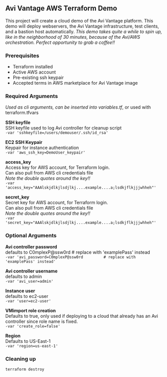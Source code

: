 ## Avi Vantage AWS Terraform Demo

This project will create a cloud demo of the Avi Vantage platform.  This demo will deploy webservers, the Avi Vantage infrastructure, test clients, and a bastion host automatically.
*This demo takes quite a while to spin up, like in the neighborhood of 30 minutes, because of the Avi/AWS orchestration.  Perfect opportunity to grab a coffee!!*

### Prerequisites
* Terraform installed
* Active AWS account
* Pre-existing ssh keypair
* Accepted terms in AWS marketplace for Avi Vantage image


### Required Arguments
*Used as cli arguments, can be inserted into variables.tf*, or used with terraform.tfvars


**SSH keyfile**  
SSH keyfile used to log Avi controller for cleanup script  
```-var 'sshkeyfile=/users/demouser/.ssh/id_rsa'```  

**EC2 SSH Keypair**  
Keypair for instance authentication  
```-var 'aws_ssh_key=DemoUser_keypair'```

**access_key**  
Access key for AWS account, for Terraform login.  
Can also pull from AWS cli credentials file   
*Note the double quotes around the key!!*     
```-var 'access_key="AAAlskjdlkjlsdjlkj....example....a;lsdkjflkjjjwhheh"'```  

**secret_key**  
Secret key for AWS account, for Terraform login.  
Can also pull from AWS cli credentials file   
*Note the double quotes around the key!!*     
```-var 'secret_key="AAAlskjdlkjlsdjlkj....example....a;lsdkjflkjjjwhheh"'```  




### Optional Arguments  

**Avi controller password**  
defaults to C0mplexP@ssw0rd         # replace with 'examplePass' instead  
```-var 'avi_password=C0mplexP@ssw0rd         # replace with 'examplePass' instead'```

**Avi controller username**  
defaults to admin  
```-var 'avi_user=admin'```

**Instance user**  
defaults to ec2-user  
```-var 'user=ec2-user'```

**VMimport role creation**  
Defaults to true, only used if deploying to a cloud that already has an Avi controller since role name is fixed.  
```-var 'create_role=false'```

**Region**  
Defaults to US-East-1  
```-var 'region=us-east-1'```



### Cleaning up  
```terraform destroy```